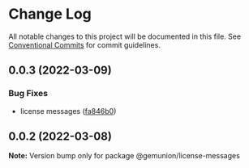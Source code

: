 # Change Log

All notable changes to this project will be documented in this file.
See [Conventional Commits](https://conventionalcommits.org) for commit guidelines.

## 0.0.3 (2022-03-09)


### Bug Fixes

* license messages ([fa846b0](https://github.com/gemunion/common-packages/commit/fa846b0c4495ee52e6bca71e2c7b33fd037c8282))





## 0.0.2 (2022-03-08)

**Note:** Version bump only for package @gemunion/license-messages
